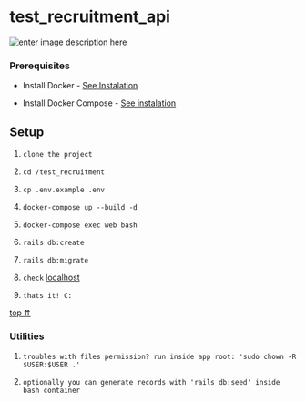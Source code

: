 
# test_recruitment_api

  
![enter image description here](https://i.imgur.com/YFv0MlW.png)
  

### Prerequisites

- Install Docker - [See Instalation](https://docs.docker.com/install/overview/)

- Install Docker Compose - [See instalation](https://docs.docker.com/compose/install/)

  
  
## Setup

1. `clone the project`

2. `cd /test_recruitment`

3. `cp .env.example .env`

4. `docker-compose up --build -d`

5. `docker-compose exec web bash`

6. `rails db:create`

7. `rails db:migrate`

8. `check` [localhost](http://localhost:3000)

9. `thats it! C:`




  

[top ⇈](#settings)

  

### Utilities

1. `troubles with files permission? run inside app root: 'sudo chown -R $USER:$USER .'`

2. `optionally you can generate records with 'rails db:seed' inside bash container`

  